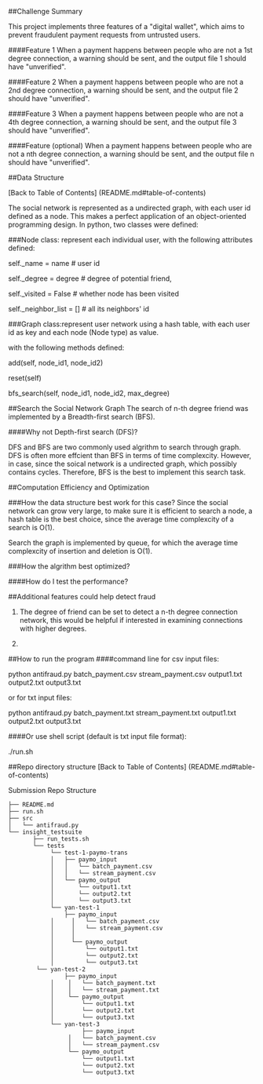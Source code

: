
##Challenge Summary

This project implements three features of a "digital wallet", which aims to prevent fraudulent payment requests from untrusted users. 
 
####Feature 1
When a payment happens between people who are not a 1st degree connection, a warning should be sent, and the output file 1 should have "unverified". 

####Feature 2
When a payment happens between people who are not a 2nd degree connection, a warning should be sent, and the output file 2 should have "unverified". 

####Feature 3
When a payment happens between people who are not a 4th degree connection, a warning should be sent, and the output file 3 should have "unverified". 

####Feature (optional)
When a payment happens between people who are not a nth degree connection, a warning should be sent, and the output file n should have "unverified". 

##Data Structure

[Back to Table of Contents] (README.md#table-of-contents)

The social network is represented as a undirected graph, with each user id defined as a node. This makes a perfect application of an object-oriented programming design. In python, two classes were defined: 

###Node class: represent each individual user, with the following attributes defined:  

self._name = name          # user id

self._degree = degree      # degree of potential friend,

self._visited = False      # whether node has been visited

self._neighbor_list = []   # all its neighbors' id
	

###Graph class:represent user network using a hash table, with each user id as key and each node (Node type) as value.   

with the following methods defined: 

add(self, node_id1, node_id2)    

reset(self)

bfs_search(self, node_id1, node_id2, max_degree)



##Search the Social Network Graph
The search of n-th degree friend was implemented by a Breadth-first search (BFS). 

####Why not Depth-first search (DFS)? 

DFS and BFS are two commonly used algrithm to search through graph. DFS is often more effcient than BFS in terms of time complexcity. However, in case, since the soical network is a undirected graph, which possibly contains cycles. Therefore, BFS is the best to implement this search task. 

##Computation Efficiency and Optimization

###How the data structure best work for this case?
Since the social network can grow very large, to make sure it is efficient to search a node, a hash table is the best choice, since the average time complexcity of a search is O(1). 

Search the graph is implemented by queue, for which the average time complexcity of insertion and deletion is O(1).

###How the algrithm best optimized? 



####How do I test the performance?
 



##Additional features could help detect fraud
1) The degree of friend can be set to detect a n-th degree connection network, this would be helpful if interested in examining connections with higher degrees. 

2)

##How to run the program
####command line for csv input files: 

python antifraud.py batch_payment.csv stream_payment.csv output1.txt output2.txt output3.txt

or for txt input files:

python antifraud.py batch_payment.txt stream_payment.txt output1.txt output2.txt output3.txt

####Or use shell script (default is txt input file format):

./run.sh


##Repo directory structure
[Back to Table of Contents] (README.md#table-of-contents)

Submission Repo Structure

	├── README.md 
	├── run.sh
	├── src
	│  	└── antifraud.py
	└── insight_testsuite
	 	   ├── run_tests.sh
		   └── tests
	        	└── test-1-paymo-trans
        		│   ├── paymo_input
        		│   │   └── batch_payment.csv
        		│   │   └── stream_payment.csv
        		│   └── paymo_output
        		│       └── output1.txt
        		│       └── output2.txt
        		│       └── output3.txt
        		└── yan-test-1
            		├── paymo_input
        		│     │   └── batch_payment.csv
        		│     │   └── stream_payment.csv
        		│     │  
        		│     └── paymo_output
        		│         └── output1.txt
        		│         └── output2.txt
        		│         └── output3.txt
			└── yan-test-2
            		├── paymo_input
        		│    │   └── batch_payment.txt
        		│    │   └── stream_payment.txt
        		│    └── paymo_output
        		│        └── output1.txt
        		│        └── output2.txt
        		│        └── output3.txt
		        └── yan-test-3
            		     ├── paymo_input
        		     │   └── batch_payment.csv
        		     │   └── stream_payment.csv
        		     └── paymo_output
        		         └── output1.txt
        		         └── output2.txt
        		         └── output3.txt

